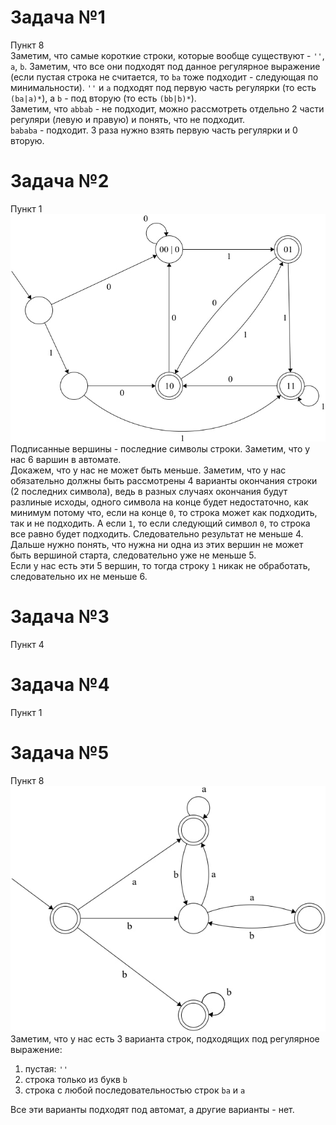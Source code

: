 # Задача №1
Пункт 8  
Заметим, что самые короткие строки, которые вообще существуют - `''`, `a`, `b`. Заметим, что все они подходят под данное регулярное выражение (если пустая строка не считается, то `ba` тоже подходит - следующая по минимальности). `''` и `a` подходят под первую часть регулярки (то есть `(ba|a)*`), а `b` - под вторую (то есть `(bb|b)*`).  
Заметим, что `abbab` - не подходит, можно рассмотреть отдельно 2 части регуляри (левую и правую) и понять, что не подходит.  
`bababa` - подходит. 3 раза нужно взять первую часть регулярки и 0 вторую.
# Задача №2
Пункт 1  
![](02.jpg)  
Подписанные вершины - последние символы строки.
Заметим, что у нас 6 варшин в автомате.  
Докажем, что у нас не может быть меньше. Заметим, что у нас обязательно должны быть рассмотрены 4 варианты окончания строки (2 последних символа), ведь в разных случаях окончания будут разлиные исходы, одного символа на конце будет недостаточно, как минимум потому что, если на конце `0`, то строка может как подходить, так и не подходить. А если `1`, то если следующий символ `0`, то строка все равно будет подходить. Следовательно результат не меньше 4.  
Дальше нужно понять, что нужна ни одна из этих вершин не может быть вершиной старта, следовательно уже не меньше 5.  
Если у нас есть эти 5 вершин, то тогда строку `1` никак не обработать, следовательно их не меньше 6.
# Задача №3
Пункт 4  

# Задача №4
Пункт 1  

# Задача №5
Пункт 8  
![](01.jpg)  
Заметим, что у нас есть 3 варианта строк, подходящих под регулярное выражение:
1) пустая: `''`
2) строка только из букв `b`
3) строка с любой последовательностью строк `ba` и `a`

Все эти варианты подходят под автомат, а другие варианты - нет.